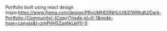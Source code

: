 Portfolio built using react
design inspo:https://www.figma.com/design/PRvUMHD0NHUU9i21W9hdfJ/Dark-Portfolio-(Community)-(Copy)?node-id=0-1&node-type=canvas&t=zmPHH5Zax6kUeYII-0
